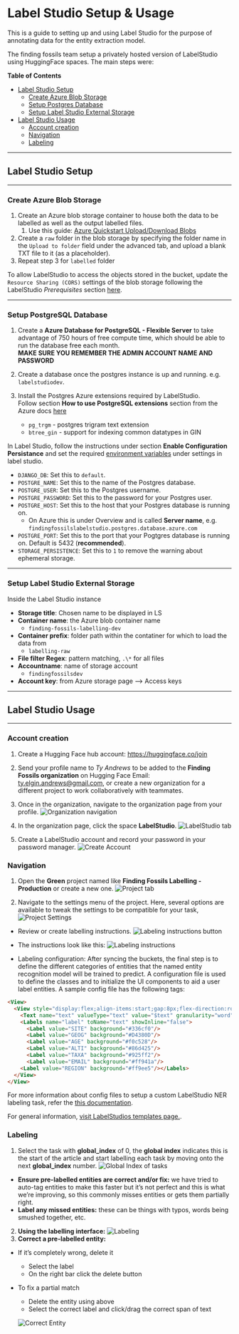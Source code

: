 # Label Studio Setup & Usage

This is a guide to setting up and using Label Studio for the purpose of annotating data for the entity extraction model.

The finding fossils team setup a privately hosted version of LabelStudio using HuggingFace spaces. The main steps were:

**Table of Contents**

- [Label Studio Setup](#label-studio-setup--usage)
  - [Create Azure Blob Storage](#create-azure-blob-storage)
  - [Setup Postgres Database](#setup-postgres-database)
  - [Setup Label Studio External Storage](#setup-label-studio-external-storage)
- [Label Studio Usage](#labeling-instructions)
  - [Account creation](#create-account)
  - [Navigation](#navigation)
  - [Labeling](#labeling)
---
## **Label Studio Setup**
---
### **Create Azure Blob Storage**

1. Create an Azure blob storage container to house both the data to be labelled as well as the output labelled files.
   1. Use this guide: [Azure Quickstart Upload/Download Blobs](https://www.google.com/search?q=create+azure+blob+storage+container&rlz=1C1RXQR_enCA1013CA1013&oq=create+azure+blob+storage+container&gs_lcrp=EgZjaHJvbWUyBggAEEUYOTIICAEQABgWGB4yCAgCEAAYFhgeMggIAxAAGBYYHjIICAQQABgWGB4yCAgFEAAYFhgeMggIBhAAGBYYHjIICAcQABgWGB4yCAgIEAAYFhgeMggICRAAGBYYHtIBCDc0OTZqMGo3qAIAsAIA&sourceid=chrome&ie=UTF-8)
2. Create a `raw` folder in the blob storage by specifying the folder name in the `Upload to folder` field under the advanced tab, and upload a blank TXT file to it (as a placeholder).
3. Repeat step 3 for `labelled` folder

To allow LabelStudio to access the objects stored in the bucket, update the `Resource Sharing (CORS)` settings of the blob storage following the LabelStudio *Prerequisites* section [here](https://labelstud.io/guide/storage.html#Microsoft-Azure-Blob-storage).

---

### **Setup PostgreSQL Database**

1. Create a **Azure Database for PostgreSQL - Flexible Server** to take advantage of 750 hours of free compute time, which should be able to run the database free each month. \
**MAKE SURE YOU REMEMBER THE ADMIN ACCOUNT NAME AND PASSWORD** 

2. Create a database once the postgres instance is up and running. e.g. `labelstudiodev`.

3. Install the Postgres Azure extensions required by LabelStudio. \
Follow section **How to use PostgreSQL extensions** section from the Azure docs [here](https://learn.microsoft.com/en-us/azure/postgresql/flexible-server/concepts-extensions)
   - `pg_trgm` - postgres trigram text extension
   - `btree_gin` - support for indexing common datatypes in GIN

In Label Studio, follow the instructions under section **Enable Configuration Persistance** and set the required [environment variables](https://huggingface.co/docs/hub/spaces-sdks-docker-label-studio) under settings in label studio.

- `DJANGO_DB`: Set this to `default`.
- `POSTGRE_NAME`: Set this to the name of the Postgres database.
- `POSTGRE_USER`: Set this to the Postgres username.
- `POSTGRE_PASSWORD`: Set this to the password for your Postgres user.
- `POSTGRE_HOST`: Set this to the host that your Postgres database is running on.
  - On Azure this is under Overview and is called **Server name**, e.g. `findingfossilslabelstudio.postgres.database.azure.com`
- `POSTGRE_PORT`: Set this to the port that your Pogtgres database is running on. Default is 5432 (**recommended**).
- `STORAGE_PERSISTENCE`: Set this to `1` to remove the warning about ephemeral storage.

---

### **Setup Label Studio External Storage**

Inside the Label Studio instance

- **Storage title**: Chosen name to be displayed in LS
- **Container name**: the Azure blob container name
  - `finding-fossils-labelling-dev`
- **Container prefix**: folder path within the contatiner for which to load the data from
  - `labelling-raw`
- **File filter Regex**: pattern matching, `.\*` for all files
- **Accountname**: name of storage account
  - `findingfossilsdev`
- **Account key**: from Azure storage page --> Access keys

---

## **Label Studio Usage**
---
### **Account creation**

1. Create a Hugging Face hub account: https://huggingface.co/join
2. Send your profile name to *Ty Andrews* to be added to the **Finding Fossils organization** on Hugging Face
Email: ty.elgin.andrews@gmail.com, or create a new organization for a different project to work collaboratively with teammates.
3. Once in the organization, navigate to the organization page from your profile.
![Organization navigation](../../assets/org_nav.png)

4. In the organization page, click the space 
**LabelStudio**.
![LabelStudio tab](../../assets/labelstudio_tab.png)

5. Create a LabelStudio account and record your password in your password manager.
![Create Account](../../assets/account_creation.png)

### **Navigation**

1. Open the **Green** project named like **Finding Fossils Labelling - Production** or create a new one.
![Project tab](../../assets/green_tab.png)

2. Navigate to the settings menu of the project. Here, several options are available to tweak the settings to be compatible for your task,
![Project Settings](../../assets/settings.png)

  - Review or create labelling instructions.
  ![Labeling instructions button](../../assets/labeling_instructions_button.png)
  - The instructions look like this:
  ![Labeling instructions](../../assets/labeling_instructions.png)

  - Labeling configuration:
After syncing the buckets, the final step is to define the different categories of entities that the named entity recognition model will be trained to predict. A configuration file is used to define the classes and to initialize the UI components to aid a user label entities. A sample config file has the following tags:
```html
<View>
  <View style="display:flex;align-items:start;gap:8px;flex-direction:row-reverse">
    <Text name="text" valueType="text" value="$text" granularity="word"/>
    <Labels name="label" toName="text" showInline="false">
      <Label value="SITE" background="#336cf0"/>
      <Label value="GEOG" background="#D4380D"/>
      <Label value="AGE" background="#f0c528"/>
      <Label value="ALTI" background="#86d425"/>
      <Label value="TAXA" background="#925ff2"/>
      <Label value="EMAIL" background="#ff941a"/>
    <Label value="REGION" background="#ff9ee5"/></Labels>
  </View>
</View>
```
For more information about config files to setup a custom LabelStudio NER labeling task, refer the [this documentation](https://labelstud.io/templates/named_entity.html).

For general information, [visit LabelStudios templates page.](https://labelstud.io/templates/index.html).

### **Labeling**

1. Select the task with **global_index** of 0, the **global index** indicates this is the start of the article and start labelling each task by moving onto the next **global_index** number.
![Global Index of tasks](../../assets/global_index.png)
- **Ensure pre-labelled entities are correct and/or fix:** we have tried to auto-tag entities to make this faster but it’s not perfect and this is what we’re improving, so this commonly misses entities or gets them partially right.
- **Label any missed entities:** these can be things with typos, words being smushed together, etc.
2. **Using the labelling interface:**
![Labeling](../../assets/labeling.png)
3. **Correct a pre-labelled entity:**
- If it’s completely wrong, delete it 
  - Select the label
  - On the right bar click the delete button
- To fix a partial match
  - Delete the entity using above
  - Select the correct label and click/drag the correct span of text

  ![Correct Entity](../../assets/correct_labels.png)